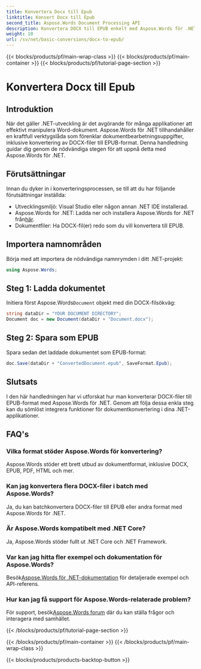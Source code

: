 ```yaml
---
title: Konvertera Docx till Epub
linktitle: Konsert Docx till Epub
second_title: Aspose.Words Document Processing API
description: Konvertera DOCX till EPUB enkelt med Aspose.Words för .NET. Följ vår handledning för sömlös integration i dina .NET-applikationer.
weight: 10
url: /sv/net/basic-conversions/docx-to-epub/
---
```


{{< blocks/products/pf/main-wrap-class >}}
{{< blocks/products/pf/main-container >}}
{{< blocks/products/pf/tutorial-page-section >}}

# Konvertera Docx till Epub

## Introduktion

När det gäller .NET-utveckling är det avgörande för många applikationer att effektivt manipulera Word-dokument. Aspose.Words för .NET tillhandahåller en kraftfull verktygslåda som förenklar dokumentbearbetningsuppgifter, inklusive konvertering av DOCX-filer till EPUB-format. Denna handledning guidar dig genom de nödvändiga stegen för att uppnå detta med Aspose.Words för .NET.

## Förutsättningar

Innan du dyker in i konverteringsprocessen, se till att du har följande förutsättningar inställda:
- Utvecklingsmiljö: Visual Studio eller någon annan .NET IDE installerad.
- Aspose.Words for .NET: Ladda ner och installera Aspose.Words for .NET från[här](https://releases.aspose.com/words/net/).
- Dokumentfiler: Ha DOCX-fil(er) redo som du vill konvertera till EPUB.

## Importera namnområden

Börja med att importera de nödvändiga namnrymden i ditt .NET-projekt:

```csharp
using Aspose.Words;
```

## Steg 1: Ladda dokumentet

 Initiera först Aspose.Words`Document` objekt med din DOCX-filsökväg:

```csharp
string dataDir = "YOUR DOCUMENT DIRECTORY";
Document doc = new Document(dataDir + "Document.docx");
```

## Steg 2: Spara som EPUB

Spara sedan det laddade dokumentet som EPUB-format:

```csharp
doc.Save(dataDir + "ConvertedDocument.epub", SaveFormat.Epub);
```

## Slutsats

I den här handledningen har vi utforskat hur man konverterar DOCX-filer till EPUB-format med Aspose.Words för .NET. Genom att följa dessa enkla steg kan du sömlöst integrera funktioner för dokumentkonvertering i dina .NET-applikationer.

## FAQ's

### Vilka format stöder Aspose.Words för konvertering?
Aspose.Words stöder ett brett utbud av dokumentformat, inklusive DOCX, EPUB, PDF, HTML och mer.

### Kan jag konvertera flera DOCX-filer i batch med Aspose.Words?
Ja, du kan batchkonvertera DOCX-filer till EPUB eller andra format med Aspose.Words för .NET.

### Är Aspose.Words kompatibelt med .NET Core?
Ja, Aspose.Words stöder fullt ut .NET Core och .NET Framework.

### Var kan jag hitta fler exempel och dokumentation för Aspose.Words?
 Besök[Aspose.Words för .NET-dokumentation](https://reference.aspose.com/words/net/) för detaljerade exempel och API-referens.

### Hur kan jag få support för Aspose.Words-relaterade problem?
 För support, besök[Aspose.Words forum](https://forum.aspose.com/c/words/8) där du kan ställa frågor och interagera med samhället.

{{< /blocks/products/pf/tutorial-page-section >}}

{{< /blocks/products/pf/main-container >}}
{{< /blocks/products/pf/main-wrap-class >}}

{{< blocks/products/products-backtop-button >}}
